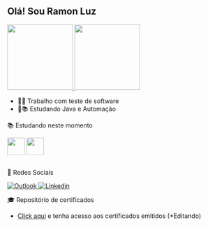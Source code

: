 ## Olá! Sou Ramon Luz 

<div>
  <a href="https://github.com/RamonLuz">
  <img height="150em" src="https://github-readme-stats.vercel.app/api?username=RamonLuz&show_icons=true&theme=dracula&include_all_commits=true&count_private=true"/>
  <img height="150em" src="https://github-readme-stats.vercel.app/api/top-langs/?username=RamonLuz&layout=compact&langs_count=7&theme=dracula"/>
   </a>
</div>

- :technologist: Trabalho com teste de software
- :boy::books: Estudando Java e Automação

:books: Estudando neste momento
 <div style="display: inline_block">
  <img align="center" height="40" width="40" src="https://icongr.am/devicon/java-original-wordmark.svg?size=148&color=currentColor">
  <img align="center" height="40" width="40" src="https://img.icons8.com/color/48/000000/selenium-test-automation.png">  
</div><br>

:speech_balloon: Redes Sociais
<p>
  <a href="mailto:ramon.luz20@hotmail.com" target="_blank" rel="noreferrer noopener">
    <img alt="Outlook" src="https://img.shields.io/badge/-Outlook-blue?style=flat-square&logo=Microsoft-Outlook&logoColor=white&link=mailto:ramon.luz20@hotmail.com">
  </a>
  <a href="https://www.linkedin.com/in/ramon-luz-b2737990" target="_blank" rel="noreferrer noopener">
    <img alt="Linkedin" src="https://img.shields.io/badge/-LinkedIn-blue?style=flat-square&logo=Linkedin&logoColor=white&link=https://www.linkedin.com/in/ramon-luz-b2737990">
  </a>
</p>

:mortar_board: Repositório de certificados
- <a href="">Click aqui</a> e tenha acesso aos certificados emitidos (*Editando)
